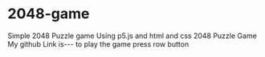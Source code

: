 # 2048-game
Simple 2048 Puzzle game Using p5.js and html and css 2048 Puzzle Game My github Link is---
to play the game press row button

